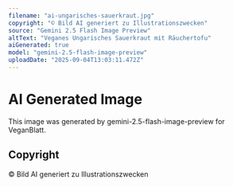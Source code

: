 ```yaml
---
filename: "ai-ungarisches-sauerkraut.jpg"
copyright: "© Bild AI generiert zu Illustrationszwecken"
source: "Gemini 2.5 Flash Image Preview"
altText: "Veganes Ungarisches Sauerkraut mit Räuchertofu"
aiGenerated: true
model: "gemini-2.5-flash-image-preview"
uploadDate: "2025-09-04T13:03:11.472Z"
---
```


# AI Generated Image

This image was generated by gemini-2.5-flash-image-preview for VeganBlatt.

## Copyright
© Bild AI generiert zu Illustrationszwecken

